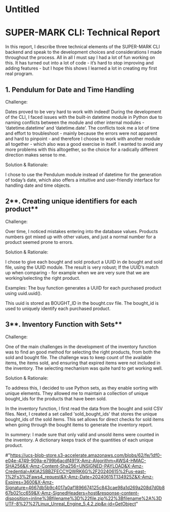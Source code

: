 # Untitled

# **SUPER-MARK CLI: Technical Report**

In this report, I describe three technical elements of the SUPER-MARK CLI backend and speak to the development choices and considerations I made throughout the process. All in all I must say I had a lot of fun working on this. It has turned out into a lot of code - it’s hard to stop improving and adding features - but I hope this shows I learned a lot in creating my first real program.

## **1. Pendulum for Date and Time Handling**

Challenge: 

Dates proved to be very hard to work with indeed! During the development of the CLI, I faced issues with the built-in datetime module in Python due to naming conflicts between the module and other internal modules - ‘datetime.datetime’ and ‘datetime.date’. The conflicts took me a lot of time and effort to troubleshoot - mainly because the errors were not apparent and hard to pinpoint - and therefore I choose to work with another module all together - which also was a good exercise in itself. I wanted to avoid any more problems with this alltogether, so the choice for a radically different direction makes sense to me. 

Solution & Rationale: 

I chose to use the Pendulum module instead of datetime for the generation of today’s date, which also offers a  intuitive and user-friendly interface for handling date and time objects. 

## 2**. Creating unique identifiers for each product**

Challenge: 

Over time, I noticed mistakes entering into the database values. Products numbers got mixed up with other values, and just a normal number for a product seemed prone to errors. 

Solution & Rationale: 

I chose to give each bought and sold product a UUID in de bought and sold file, using the UUID module. The result is very robust; If the UUID’s match up when comparing - for example when  we are very sure that we are working/selecting the right product. 

Examples: The buy function generates a UUID for each purchased product using uuid.uuid(). 

This uuid is stored as BOUGHT_ID in the bought.csv file. The bought_id is used to uniquely identify each purchased product.

## 3**. Inventory Function with Sets**

Challenge: 

One of the main challenges in the development of the inventory function was to find an good method for selecting the right products, from both the sold and bought file. The challenge was to keep count of the available items, the items sold, and ensuring that expired items were not included in the inventory. The selecting mechanism was quite hard to get working well. 

Solution & Rationale:

To address this, I decided to use Python sets, as they enable sorting with unique elements. They allowed me to maintain a collection of unique bought_ids for the products that have been sold.

In the inventory function, I first read the data from the bought and sold CSV files. Next, I created a set called 'sold_bought_ids' that stores the unique bought_ids of the sold items. This set allows for direct checks for sold items when going through the bought items to generate the inventory report.

In summery: I made sure that only valid and unsold items were counted in the inventory. A dictionary keeps track of the quantities of each unique product.

#"https://ucs-blob-store.s3-accelerate.amazonaws.com/blobs/62/fe/1df0-e04e-4749-909a-e799b6acdf49?X-Amz-Algorithm=AWS4-HMAC-SHA256&X-Amz-Content-Sha256=UNSIGNED-PAYLOAD&X-Amz-Credential=AKIA2SBBZFECCYQWRK6G%2F20240615%2Fus-east-1%2Fs3%2Faws4_request&X-Amz-Date=20240615T134925Z&X-Amz-Expires=3600&X-Amz-Signature=4667db5b9c4017a0af1896674125c843cae98a1d269a208d7d0b867b021cc659&X-Amz-SignedHeaders=host&response-content-disposition=inline%3Bfilename%3D%22file.zip%22%3Bfilename%2A%3DUTF-8%27%27Linux_Unreal_Engine_5.4.2.zip&x-id=GetObject"
